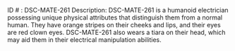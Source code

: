 ID # : DSC-MATE-261
Description: DSC-MATE-261 is a humanoid electrician possessing unique physical attributes that distinguish them from a normal human. They have orange stripes on their cheeks and lips, and their eyes are red clown eyes. DSC-MATE-261 also wears a tiara on their head, which may aid them in their electrical manipulation abilities.